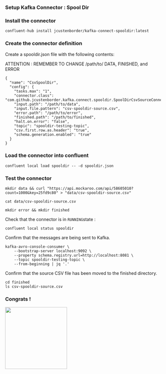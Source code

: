 
### Setup Kafka Connector : Spool Dir

### Install the connector

````
confluent-hub install jcustenborder/kafka-connect-spooldir:latest
````


### Create the connector definition

Create a spooldir.json file with the following contents:

ATTENTION : REMEMBER TO CHANGE /path/to/ DATA, FINISHED, and ERROR
````
{
  "name": "CsvSpoolDir",
  "config": {
    "tasks.max": "1",
    "connector.class": "com.github.jcustenborder.kafka.connect.spooldir.SpoolDirCsvSourceConnector",
    "input.path": "/path/to/data",
    "input.file.pattern": "csv-spooldir-source.csv",
    "error.path": "/path/to/error",
    "finished.path": "/path/to/finished",
    "halt.on.error": "false",
    "topic": "spooldir-testing-topic",
    "csv.first.row.as.header": "true",
    "schema.generation.enabled": "true"
  }
}
````

### Load the connector into confluent 

````
confluent local load spooldir -- -d spooldir.json
````

### Test the connector

````
mkdir data && curl "https://api.mockaroo.com/api/58605010?count=1000&key=25fd9c80" > "data/csv-spooldir-source.csv"

cat data/csv-spooldir-source.csv

mkdir error && mkdir finished
````

Check that the connector is in `RUNNING`state : 
````
confluent local status spooldir
````

Confirm that the messages are being sent to Kafka.

````
kafka-avro-console-consumer \
    --bootstrap-server localhost:9092 \
    --property schema.registry.url=http://localhost:8081 \
    --topic spooldir-testing-topic \
    --from-beginning | jq '.'
````

Confirm that the source CSV file has been moved to the finished directory.
````
cd finished
ls csv-spooldir-source.csv
````

### Congrats !

<img width="200" src="https://www.thewowstyle.com/wp-content/uploads/2015/01/Vladimir-Putin.jpg"/>
